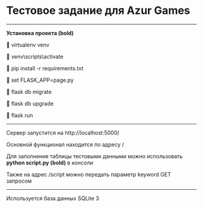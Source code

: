 # Тестовое задание для Azur Games
____
__Установка проекта (bold)__

:black_square_button: virtualenv venv

:black_square_button: venv\scripts\activate

:black_square_button: pip install -r requirements.txt

:black_square_button: set FLASK_APP=page.py

:black_square_button: flask db migrate

:black_square_button: flask db upgrade

:black_square_button: flask run
____

Сервер запустится на http://localhost:5000/

Основной функционал находится по адресу /

Для заполнения таблицы тестовыми данными можно использовать __python script.py (bold)__ в консоли

Также на адрес /script можно передать параметр keyword GET запросом
____

Используется база данных SQLite 3
